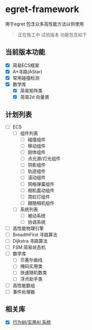 # egret-framework
用于egret 包含众多高性能方法以供使用

> 正在施工中 试验版本 功能包含如下

## 当前版本功能

- [x] 简易ECS框架
- [x] A*寻路(AStar)
- [x] 常用碰撞检测
- [x] 数学库
  - [x] 简易矩阵类
  - [x] 简易2d 向量类

## 计划列表

- [ ] ECS
  - [ ] 组件列表
    - [ ] 碰撞组件
    - [ ] 移动组件
    - [ ] 刚体组件
    - [ ] 点光源/灯光组件
    - [ ] 阴影组件
    - [ ] 轨迹组件
    - [ ] 滚动组件
    - [ ] 网格弹簧组件
    - [ ] 相机震动组件
    - [ ] 霓虹灯组件
    - [ ] 跟随相机组件
  - [ ] 系统列表
    - [ ] 被动系统
    - [ ] 协调系统
- [ ]  高性能物理引擎
- [ ] BreadthFirst 寻路算法
- [ ] Dijkstra 寻路算法
- [ ] FSM 简易状态机
- [ ] 数学库
  - [ ] 贝塞尔曲线
  - [ ] 掩码实用类
  - [ ] 快速随机数类
  - [ ] 浮点助手类
- [ ] 高性能数组
- [ ] 事件处理器

## 相关库

- [x] [行为树/实用AI 系统](https://github.com/esengine/egret-BehaviourTree-ai)
